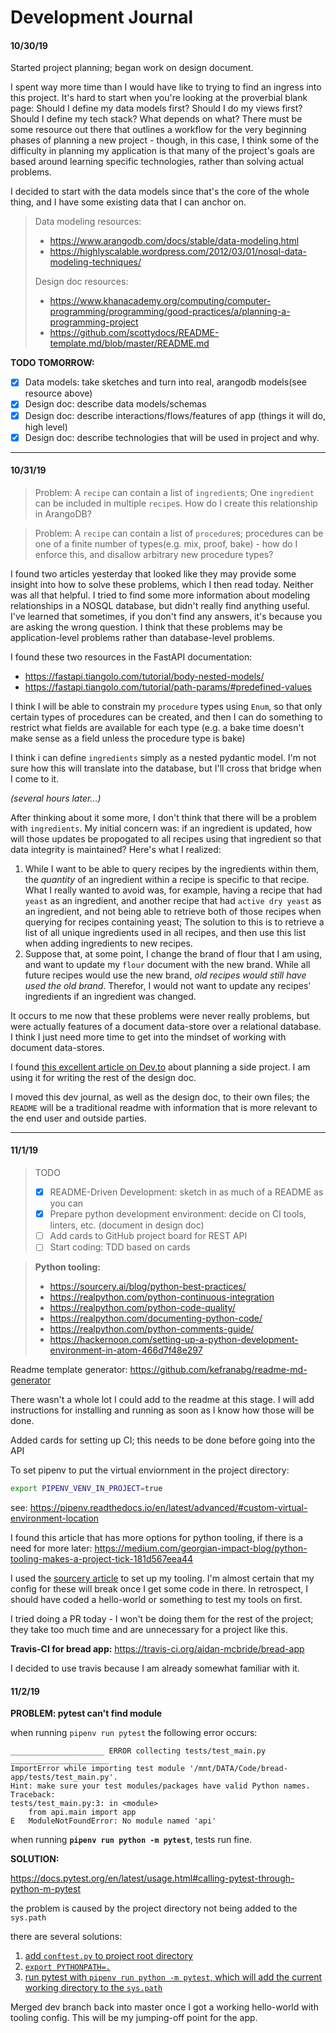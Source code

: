 # Development Journal

#### 10/30/19

Started project planning; began work on design document.

I spent way more time than I would have like to trying to find an ingress into this project. It's hard to start when you're looking at the proverbial blank page: Should I define my data models first? Should I do my views first? Should I define my tech stack? What depends on what? There must be some resource out there that outlines a workflow for the very beginning phases of planning a new project - though, in this case, I think some of the difficulty in planning my application is that many of the project's goals are based around learning specific technologies, rather than solving actual problems.

I decided to start with the data models since that's the core of the whole thing, and I have some existing data that I can anchor on.

> Data modeling resources:
>
> - https://www.arangodb.com/docs/stable/data-modeling.html
> - https://highlyscalable.wordpress.com/2012/03/01/nosql-data-modeling-techniques/
>
> Design doc resources:
>
> - https://www.khanacademy.org/computing/computer-programming/programming/good-practices/a/planning-a-programming-project
> - https://github.com/scottydocs/README-template.md/blob/master/README.md

**TODO TOMORROW:**

- [x] Data models: take sketches and turn into real, arangodb models(see resource above)
- [x] Design doc: describe data models/schemas
- [x] Design doc: describe interactions/flows/features of app (things it will do, high level)
- [x] Design doc: describe technologies that will be used in project and why.

---

#### 10/31/19

> Problem: A `recipe` can contain a list of `ingredient`s; One `ingredient` can be included in multiple `recipe`s. How do I create this relationship in ArangoDB?

> Problem: A `recipe` can contain a list of `procedure`s; procedures can be one of a finite number of types(e.g. mix, proof, bake) - how do I enforce this, and disallow arbitrary new procedure types?

I found two articles yesterday that looked like they may provide some insight into how to solve these problems, which I then read today. Neither was all that helpful. I tried to find some more information about modeling relationships in a NOSQL database, but didn't really find anything useful. I've learned that sometimes, if you don't find any answers, it's because you are asking the wrong question. I think that these problems may be application-level problems rather than database-level problems.

I found these two resources in the FastAPI documentation:

- https://fastapi.tiangolo.com/tutorial/body-nested-models/
- https://fastapi.tiangolo.com/tutorial/path-params/#predefined-values

I think I will be able to constrain my `procedure` types using `Enum`, so that only certain types of procedures can be created, and then I can do something to restrict what fields are available for each type (e.g. a bake time doesn't make sense as a field unless the procedure type is bake)

I think i can define `ingredients` simply as a nested pydantic model. I'm not sure how this will translate into the database, but I'll cross that bridge when I come to it.

_(several hours later...)_

After thinking about it some more, I don't think that there will be a problem with `ingredients`. My initial concern was: if an ingredient is updated, how will those updates be propogated to all recipes using that ingredient so that data integrity is maintained? Here's what I realized:

1. While I want to be able to query recipes by the ingredients within them, the _quantity_ of an ingredient within a recipe is specific to that recipe. What I really wanted to avoid was, for example, having a recipe that had `yeast` as an ingredient, and another recipe that had `active dry yeast` as an ingredient, and not being able to retrieve both of those recipes when querying for recipes containing yeast; The solution to this is to retrieve a list of all unique ingredients used in all recipes, and then use this list when adding ingredients to new recipes.
2. Suppose that, at some point, I change the brand of flour that I am using, and want to update my `flour` document with the new brand. While all future recipes would use the new brand, _old recipes would still have used the old brand_. Therefor, I would not want to update any recipes' ingredients if an ingredient was changed.

It occurs to me now that these problems were never really problems, but were actually features of a document data-store over a relational database. I think I just need more time to get into the mindset of working with document data-stores.

I found [this excellent article on Dev.to](https://dev.to/guin/a-plan-for-planning-your-first-side-project-2b2l) about planning a side project. I am using it for writing the rest of the design doc.

I moved this dev journal, as well as the design doc, to their own files; the `README` will be a traditional readme with information that is more relevant to the end user and outside parties.

---

#### 11/1/19

> TODO
>
> - [x] README-Driven Development: sketch in as much of a README as you can
> - [x] Prepare python development environment: decide on CI tools, linters, etc. (document in design doc)
> - [ ] Add cards to GitHub project board for REST API
> - [ ] Start coding: TDD based on cards

> **Python tooling:**
>
> - https://sourcery.ai/blog/python-best-practices/
> - https://realpython.com/python-continuous-integration
> - https://realpython.com/python-code-quality/
> - https://realpython.com/documenting-python-code/
> - https://realpython.com/python-comments-guide/
> - https://hackernoon.com/setting-up-a-python-development-environment-in-atom-466d7f48e297

Readme template generator: https://github.com/kefranabg/readme-md-generator

There wasn't a whole lot I could add to the readme at this stage. I will add instructions for installing and running as soon as I know how those will be done.

Added cards for setting up CI; this needs to be done before going into the API

To set pipenv to put the virtual enviornment in the project directory:

```sh
export PIPENV_VENV_IN_PROJECT=true
```

see: https://pipenv.readthedocs.io/en/latest/advanced/#custom-virtual-environment-location

I found this article that has more options for python tooling, if there is a need for more later:
https://medium.com/georgian-impact-blog/python-tooling-makes-a-project-tick-181d567eea44

I used the [sourcery article](https://sourcery.ai/blog/python-best-practices/) to set up my tooling. I'm almost certain that my config for these will break once I get some code in there. In retrospect, I should have coded a hello-world or something to test my tools on first.

I tried doing a PR today - I won't be doing them for the rest of the project; they take too much time and are unnecessary for a project like this.

**Travis-CI for bread app:**
https://travis-ci.org/aidan-mcbride/bread-app

I decided to use travis because I am already somewhat familiar with it.

#### 11/2/19

**PROBLEM: pytest can't find module**

when running `pipenv run pytest` the following error occurs:

```
_____________________ ERROR collecting tests/test_main.py ______________________
ImportError while importing test module '/mnt/DATA/Code/bread-app/tests/test_main.py'.
Hint: make sure your test modules/packages have valid Python names.
Traceback:
tests/test_main.py:3: in <module>
    from api.main import app
E   ModuleNotFoundError: No module named 'api'
```

when running **`pipenv run python -m pytest`**, tests run fine.

**SOLUTION:**

https://docs.pytest.org/en/latest/usage.html#calling-pytest-through-python-m-pytest

the problem is caused by the project directory not being added to the `sys.path`

there are several solutions:

1.  [add `conftest.py` to project root directory](https://stackoverflow.com/a/50610630)
2.  [`export PYTHONPATH=.`](https://stackoverflow.com/a/10253916)
3.  [run pytest with `pipenv run python -m pytest`, which will add the current working directory to the `sys.path`](https://docs.pytest.org/en/latest/usage.html#calling-pytest-through-python-m-pytest)

Merged dev branch back into master once I got a working hello-world with tooling config. This will be my jumping-off point for the app.
